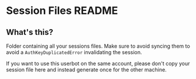 # Session Files README

## What's this?

Folder containing all your sessions files. Make sure to avoid syncing them to avoid a `AuthKeyDuplicatedError` invalidating the session.

If you want to use this userbot on the same account, please don't copy your session file here and instead generate once for the other machine.
